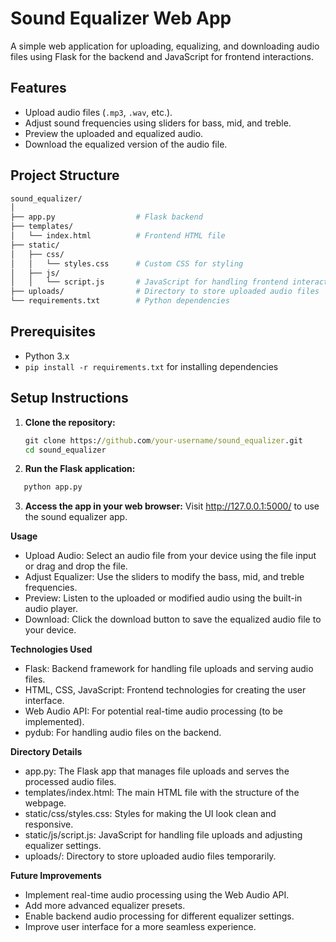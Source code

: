 # Sound Equalizer Web App

A simple web application for uploading, equalizing, and downloading audio files using Flask for the backend and JavaScript for frontend interactions.

## **Features**
- Upload audio files (`.mp3`, `.wav`, etc.).
- Adjust sound frequencies using sliders for bass, mid, and treble.
- Preview the uploaded and equalized audio.
- Download the equalized version of the audio file.

## **Project Structure**
```graphql
sound_equalizer/
│
├── app.py                  # Flask backend
├── templates/
│   └── index.html          # Frontend HTML file
├── static/
│   ├── css/
│   │   └── styles.css      # Custom CSS for styling
│   ├── js/
│   │   └── script.js       # JavaScript for handling frontend interactions
├── uploads/                # Directory to store uploaded audio files
└── requirements.txt        # Python dependencies
```

## **Prerequisites**
- Python 3.x
- `pip install -r requirements.txt` for installing dependencies

## **Setup Instructions**

1. **Clone the repository:**
   ```cmd
   git clone https://github.com/your-username/sound_equalizer.git
   cd sound_equalizer

2. **Run the Flask application:**

```cmd
   python app.py
```
3. **Access the app in your web browser:**
    Visit http://127.0.0.1:5000/ to use the sound equalizer app.

**Usage**
- Upload Audio: Select an audio file from your device using the file input or drag and drop the file.
- Adjust Equalizer: Use the sliders to modify the bass, mid, and treble frequencies.
- Preview: Listen to the uploaded or modified audio using the built-in audio player.
- Download: Click the download button to save the equalized audio file to your device.
  
**Technologies Used**
- Flask: Backend framework for handling file uploads and serving audio files.
- HTML, CSS, JavaScript: Frontend technologies for creating the user interface.
- Web Audio API: For potential real-time audio processing (to be implemented).
- pydub: For handling audio files on the backend.
  
**Directory Details**
- app.py: The Flask app that manages file uploads and serves the processed audio files.
- templates/index.html: The main HTML file with the structure of the webpage.
- static/css/styles.css: Styles for making the UI look clean and responsive.
- static/js/script.js: JavaScript for handling file uploads and adjusting equalizer settings.
- uploads/: Directory to store uploaded audio files temporarily.

**Future Improvements**
- Implement real-time audio processing using the Web Audio API.
- Add more advanced equalizer presets.
- Enable backend audio processing for different equalizer settings.
- Improve user interface for a more seamless experience.
